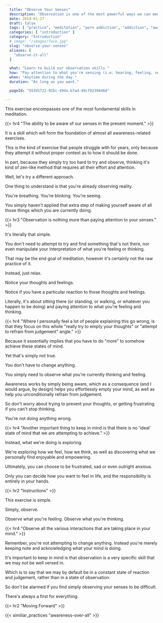 ```yaml
---
  title: "Observe Your Senses"
  description: "Observation is one of the most powerful ways we can meditate and learn to regain control over our porn addiction."
  date: 2019-01-27
  draft: false
  tags: [ "practice", "meditation", "porn addiction", "addiction", "awareness", "awareness exercises", "perspective", "nofap", "neverfap", "neverfap deluxe" ]
  categories: [ "introduction" ]
  category: "Introduction"
  # image: "/images/face.jpg"
  slug: "observe-your-senses"
  aliases: [
    "observe-it-all"
  ]

  what: "Learn to build our observation skills."
  how: "Pay attention to what you're sensing (i.e. hearing, feeling, seeing etc.)"
  when: "Anytime during the day."
  duration: "As long as you want."

  pageId: "553d1722-92bc-494a-b7ad-49cf9239446d"

---
```


<!-- VERY HAPPY WITH THIS -->


<!-- {{< hr2 "Context" >}} -->


This exercise encompasses one of the most fundamental skills in meditation.


{{< hr4  "The ability to be aware of our senses in the present moment." >}}


It is a skill which will form the foundation of almost all awareness-related exercises.

This is the kind of exercise that people struggle with for years, only because they attempt it without proper context as to how it should be done. 

In part, because they simply try too hard to try and observe, thinking it's kind of zen-like method that requires all their effort and attention.

Well, let's try a different approach.

One thing to understand is that you're already observing reality. 

You're breathing. You're blinking. You're seeing. 

You simply haven't applied that extra step of making yourself aware of all those things which you are currently doing. 


{{< hr3 "Observation is nothing more than paying attention to your senses." >}}


It's literally that simple. 

You don't need to attempt to try and find something that's not there, nor even manipulate your interpretation of what you're feeling or thinking.

That may be the end goal of meditation, however it's certainly not the raw practice of it. 

Instead, just relax. 

Notice your thoughts and feelings. 

Notice if you have a particular reaction to those thoughts and feelings.

Literally, it's about sitting there (or standing, or walking, or whatever you happen to be doing) and paying attention to what you're feeling and thinking. 


{{< hr4 "Where I personally feel a lot of people explaining this go wrong, is that they focus on this whole \"really try to empty your thoughts" or "attempt to refrain from judgement\" angle." >}}


Because it essentially implies that you have to do "more" to somehow achieve these states of mind.

Yet that's simply not true.

You don't have to change anything. 

You simply need to observe what you're currently thinking and feeling. 

Awareness works by simply being aware, which as a consequence (and I would argue, by design) helps you effortlessly empty your mind, as well as help you unconditionally refrain from judgement.

So don't worry about trying to prevent your thoughts, or getting frustrating if you can't stop thinking.

You're not doing anything wrong. 


{{< hr4 "Another important thing to keep in mind is that there is no 'ideal' state of mind that we are attempting to achieve." >}}


Instead, what we're doing is exploring. 

We're exploring how we feel, how we think, as well as discovering what we personally find enjoyable and empowering. 

Ultimately, you can choose to be frustrated, sad or even outright anxious.

Only you can decide how you want to feel in life, and the responsibility is entirely in your hands.


{{< hr2 "Instructions" >}}


This exercise is simple.

Simply, observe. 

Observe what you're feeling. Observe what you're thinking. 


{{< hr4 "Observe all the various interactions that are taking place in your mind." >}}


Remember, you're not attempting to change anything. Instead you're merely keeping note and acknowledging what your mind is doing. 

It's important to keep in mind is that observation is a very specific skill that we may not be well versed in.

Which is to say that we may by default be in a constant state of reaction and judgement, rather than in a state of observation.

So don't be alarmed if you find simply observing your senses to be difficult.

There's always a first for everything.


{{< hr2 "Moving Forward" >}}


{{< similiar_practices "awareness-over-all" >}}


<!-- 
{{< hr2 "Additional Resources" >}}  -->

<!-- maybe link to other  -->

